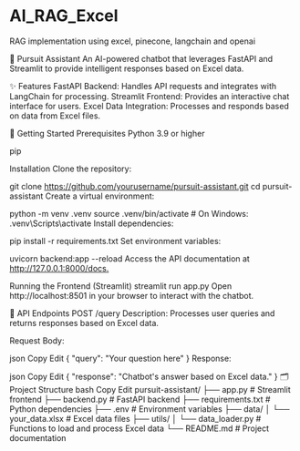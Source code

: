 # AI_RAG_Excel
RAG implementation using excel, pinecone, langchain and openai

🤖 Pursuit Assistant
An AI-powered chatbot that leverages FastAPI and Streamlit to provide intelligent responses based on Excel data.​

✨ Features
FastAPI Backend: Handles API requests and integrates with LangChain for processing.
Streamlit Frontend: Provides an interactive chat interface for users.
Excel Data Integration: Processes and responds based on data from Excel files.

🚀 Getting Started
Prerequisites
Python 3.9 or higher

pip​

Installation
Clone the repository:


git clone https://github.com/yourusername/pursuit-assistant.git
cd pursuit-assistant
Create a virtual environment:


python -m venv .venv
source .venv/bin/activate  # On Windows: .venv\Scripts\activate
Install dependencies:

pip install -r requirements.txt
Set environment variables:


uvicorn backend:app --reload
Access the API documentation at http://127.0.0.1:8000/docs.​

Running the Frontend (Streamlit)
streamlit run app.py
Open http://localhost:8501 in your browser to interact with the chatbot.​

📡 API Endpoints
POST /query
Description: Processes user queries and returns responses based on Excel data.

Request Body:​

json
Copy
Edit
  {
    "query": "Your question here"
  }
Response:​

json
Copy
Edit
  {
    "response": "Chatbot's answer based on Excel data."
  }
🗂 Project Structure
bash
Copy
Edit
pursuit-assistant/
├── app.py                 # Streamlit frontend
├── backend.py             # FastAPI backend
├── requirements.txt       # Python dependencies
├── .env                   # Environment variables
├── data/
│   └── your_data.xlsx     # Excel data files
├── utils/
│   └── data_loader.py     # Functions to load and process Excel data
└── README.md              # Project documentation
